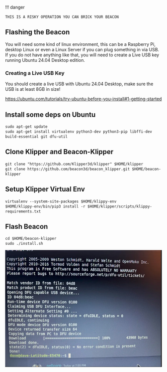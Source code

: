 !!! danger

    THIS IS A RISKY OPERATION YOU CAN BRICK YOUR BEACON

## Flashing the Beacon

You will need some kind of linux environment, this can be a Raspberry Pi, desktop Linux or even a Linux Server if you can plug something in via USB.   If you do not have anything like that, you will need to create a Live USB key running Ubuntu 24.04 Desktop edition.

### Creating a Live USB Key

You should create a live USB with Ubuntu 24.04 Desktop, make sure the USB is at least 8GB in size!

<https://ubuntu.com/tutorials/try-ubuntu-before-you-install#1-getting-started>

## Install some deps on Ubuntu 

```
sudo apt-get update
sudo apt-get install virtualenv python3-dev python3-pip libffi-dev build-essential git dfu-util
```

## Clone Klipper and Beacon-Klipper

```
git clone "https://github.com/Klipper3d/klipper" $HOME/klipper
git clone https://github.com/beacon3d/beacon_klipper.git $HOME/beacon-klipper
```

## Setup Klipper Virtual Env

```
virtualenv --system-site-packages $HOME/klippy-env
$HOME/klippy-env/bin/pip3 install -r $HOME/klipper/scripts/klippy-requirements.txt
```

## Flash Beacon

```
cd $HOME/beacon-klipper
sudo ./install.sh
```

![image](assets/images/beacon_dfu.png)
